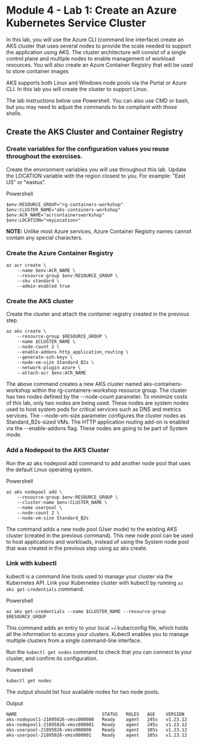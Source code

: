 # Module 4 - Lab 1: Create an Azure Kubernetes Service Cluster

In this lab, you will use the Azure CLI (command line interface) create an AKS cluster that uses several nodes to provide the scale needed to support the application using AKS. The cluster architecture will consist of a single control plane and multiple nodes to enable management of workload resources. You will also create an Azure Container Registry that will be used to store container images

AKS supports both Linux and Windows node pools via the Portal or Azure CLI. In this lab you will create the cluster to support Linux.

The lab instructions below use Powershell. You can also use CMD or bash, but you may need to adjust the commands to be compliant with those shells.

## Create the AKS Cluster and Container Registry

### Create variables for the configuration values you reuse throughout the exercises.

Create the environment variables you will use throughout this lab. Update the LOCATION variable with the region closest to you. For example: "East US" or "eastus".

Powershell

```console
$env:RESOURCE_GROUP="rg-containers-workshop"
$env:CLUSTER_NAME="aks-containers-workshop"
$env:ACR_NAME="acrcontainersworkshop"
$env:LOCATION="<myLocation>"    
```

**NOTE:** Unlike most Azure services, Azure Container Registry names cannot contain any special characters.

### Create the Azure Container Registry

```console
az acr create \
    --name $env:ACR_NAME \
    --resource-group $env:RESOURCE_GROUP \
    --sku standard \
    --admin-enabled true
```

### Create the AKS cluster

Create the cluster and attach the container registry created in the previous step.

```console
az aks create \
    --resource-group $RESOURCE_GROUP \
    --name $CLUSTER_NAME \
    --node-count 2 \
    --enable-addons http_application_routing \
    --generate-ssh-keys \
    --node-vm-size Standard_B2s \
    --network-plugin azure \
    --attach-acr $env:ACR_NAME
```

The above command creates a new AKS cluster named aks-containers-workshop within the rg-containers-workshop resource group. The cluster has two nodes defined by the --node-count parameter. To minimize costs of this lab, only two nodes are being used. These nodes are system nodes used to host system pods for critical services such as DNS and metrics services. The --node-vm-size parameter configures the cluster nodes as Standard_B2s-sized VMs. The HTTP application routing add-on is enabled via the --enable-addons flag. These nodes are going to be part of System mode.

### Add a Nodepool to the AKS Cluster

Run the az aks nodepool add command to add another node pool that uses the default Linux operating system.

Powershell

```console
az aks nodepool add \
    --resource-group $env:RESOURCE_GROUP \
    --cluster-name $env:CLUSTER_NAME \
    --name userpool \
    --node-count 2 \
    --node-vm-size Standard_B2s
```

The command adds a new node pool (User mode) to the existing AKS cluster (created in the previous command). This new node pool can be used to host applications and workloads, instead of using the System node pool that was created in the previous step using az aks create.

### Link with kubectl

kubectl is a command line tools used to manage your cluster via the Kubernetes API. Link your Kubernetes cluster with kubectl by running `az aks get-credentials` command.

Powershell

```console
az aks get-credentials --name $CLUSTER_NAME --resource-group $RESOURCE_GROUP
```

This command adds an entry to your local ~/.kube/config file, which holds all the information to access your clusters. Kubectl enables you to manage multiple clusters from a single command-line interface.

Run the `kubectl get nodes` command to check that you can connect to your cluster, and confirm its configuration.

Powershell

```console
kubectl get nodes
```

The output should list four available nodes for two node pools.

Output

```console
NAME                                STATUS   ROLES   AGE    VERSION
aks-nodepool1-21895026-vmss000000   Ready    agent   245s   v1.23.12
aks-nodepool1-21895026-vmss000001   Ready    agent   245s   v1.23.12
aks-userpool-21895026-vmss000000    Ready    agent   105s   v1.23.12
aks-userpool-21895026-vmss000001    Ready    agent   105s   v1.23.12
```
